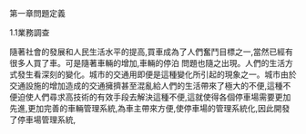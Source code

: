 第一章問題定義

1.1業務調查

隨著社會的發展和人民生活水平的提高,買車成為了人們奮鬥目標之一,當然已經有很多人買了車。可是隨著車輛的增加,車輛的停泊 問題也隨之出現。人們的生活方式發生看深刻的變化。城市的交通用即便是這種變化所引起的現象之一。城市由於交通設施的增加造成的交通擁擠甚至混亂給人們的生活帶來了極大的不便,這種不便迫使人們尋求高技術的有效手段去解決這種不便,這就使得各個停車場需要更加先進,更加完善的車輛管理系統,為車主帶來方便,使停車場的管理系統化,因此開發了停車場管理系統,
